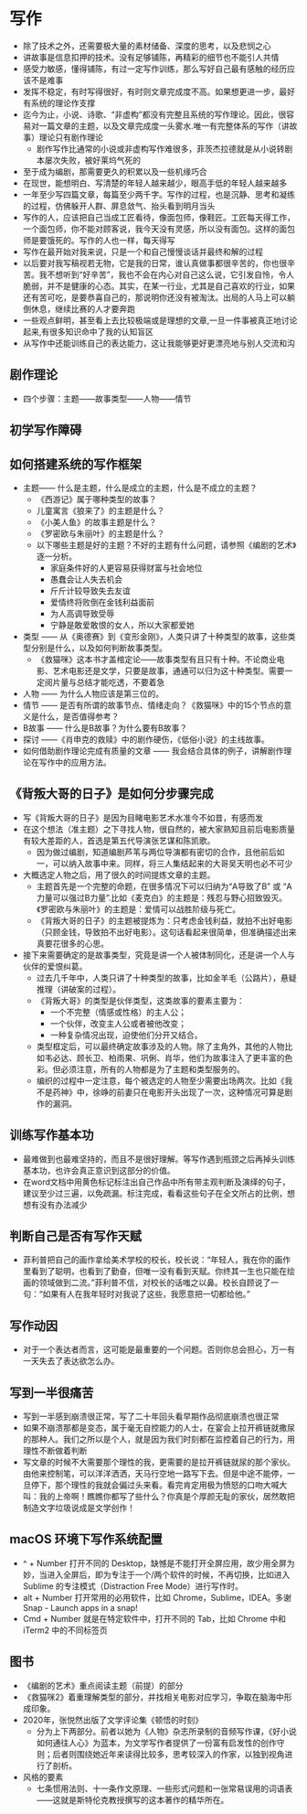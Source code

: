 # 写作

* 除了技术之外，还需要极大量的素材储备、深度的思考，以及悲悯之心
* 讲故事是信息扣押的技术。没有足够铺陈，再精彩的细节也不能引人共情
* 感受力敏感，懂得铺陈，有过一定写作训练，那么写好自己最有感触的经历应该不是难事
* 发挥不稳定，有时写得很好，有时则文章完成度不高。如果想更进一步，最好有系统的理论作支撑
* 迄今为止，小说、诗歌、“非虚构”都没有完整且系统的写作理论。因此，很容易对一篇文章的主题，以及文章完成度一头雾水.唯一有完整体系的写作（讲故事）理论只有剧作理论
  - 剧作写作比通常的小说或非虚构写作难很多，菲茨杰拉德就是从小说转剧本屡次失败，被好莱坞气死的
* 至于成为编剧，那需要更久的积累以及一些机缘巧合
* 在现世，能想明白、写清楚的年轻人越来越少，眼高手低的年轻人越来越多
* 一年至少写四篇文章，每篇至少两千字。写作的过程，也是沉静、思考和凝练的过程，仿佛躲开人群、屏息敛气、抬头看到明月当头
* 写作的人，应该把自己当成工匠看待，像面包师，像鞋匠。工匠每天得工作，一个面包师，你不能对顾客说，我今天没有灵感，所以没有面包。这样的面包师是要饿死的。写作的人也一样，每天得写
* 写作在最开始对我来说，只是一个和自己慢慢谈话并最终和解的过程
* 以后要对我写稿视若无物，它是我的日常，谁认真做事都很辛苦的，你也很辛苦。我不想听到“好辛苦”，我也不会在内心对自己这么说，它引发自怜，令人脆弱，并不是健康的心态。其实，在某一行业，尤其是自己喜欢的行业，如果还有苦可吃，是要恭喜自己的，那说明你还没有被淘汰。出局的人马上可以躺倒休息，继续比赛的人才要奔跑
* 一些观点鲜明，甚至看上去比较极端或是理想的文章,一旦一件事被真正地讨论起来,有很多知识命中了我的认知盲区
* 从写作中还能训练自己的表达能力，这让我能够更好更漂亮地与别人交流和沟

## 剧作理论

* 四个步骤：主题——故事类型——人物——情节

## 初学写作障碍

## 如何搭建系统的写作框架

* 主题—— 什么是主题，什么是成立的主题，什么是不成立的主题？
  - 《西游记》属于哪种类型的故事？
  - 儿童寓言《狼来了》的主题是什么？
  - 《小美人鱼》的故事主题是什么？
  - 《罗密欧与朱丽叶》的主题是什么？
  - 以下哪些主题是好的主题？不好的主题有什么问题，请参照《编剧的艺术》逐一分析。
    + 家庭条件好的人更容易获得财富与社会地位
    + 愚蠢会让人失去机会
    + 斤斤计较导致失去友谊
    + 爱情终将败倒在金钱利益面前
    + 为人高调导致受辱
    + 宁静是敢爱敢恨的女人，所以大家都爱她
* 类型 —— 从《奥德赛》到《变形金刚》，人类只讲了十种类型的故事，这些类型分别是什么，以及如何判断故事类型。
  - 《救猫咪》这本书才盖棺定论——故事类型有且只有十种。不论商业电影、艺术电影还是文学，只要是故事，通通可以归为这十种类型。需要一定阅片量与总结才能吃透，不要着急
* 人物 —— 为什么人物应该是第三位的。
* 情节 —— 是否有所谓的故事节点、情绪走向？《救猫咪》中的15个节点的意义是什么，是否值得参考？
* B故事 —— 什么是B故事？为什么要有B故事？
* 探讨 ——《肖申克的救赎》中的剧作硬伤，《低俗小说》的主线故事。
* 如何借助剧作理论完成有质量的文章 —— 我会结合具体的例子，讲解剧作理论在写作中的应用方法。

## 《背叛大哥的日子》是如何分步骤完成

* 写《背叛大哥的日子》是因为目睹电影艺术水准今不如昔，有感而发
* 在这个想法（准主题）之下寻找人物，很自然的，被大家熟知且前后电影质量有较大差距的人，首选是第五代导演张艺谋和陈凯歌。
  - 因为做过编剧，知道编剧芦苇与两位导演都有密切的合作，且他前后如一，可以纳入故事中来。同样，将三人集结起来的大哥吴天明也必不可少
* 大概选定人物之后，用了很久的时间提炼文章的主题。
  - 主题首先是一个完整的命题，在很多情况下可以归纳为“A导致了B” 或 “A力量可以强过B力量”.比如《麦克白》的主题是：残忍与野心招致毁灭。《罗密欧与朱丽叶》的主题是：爱情可以战胜阶级与死亡。
  - 《背叛大哥的日子》的主题被提炼为：只考虑金钱利益，就拍不出好电影（只顾金钱，导致拍不出好电影）。这句话看起来很简单，但准确描述出来真要花很多的心思。
* 接下来需要确定的是故事类型，究竟是讲一个人被体制同化，还是讲一个人与伙伴的爱恨纠葛。
  - 过去几千年中，人类只讲了十种类型的故事，比如金羊毛（公路片），悬疑推理（讲破案的过程）。
  - 《背叛大哥》的类型是伙伴类型，这类故事的要素主要为：
    + 一个不完整（情感或性格）的主人公；
    + 一个伙伴，改变主人公或者被他改变；
    + 一种复杂情况出现，迫使他们分开又结合。
  - 类型框定后，可以最终确定故事涉及的人物。除了主角外，其他的人物比如韦必达、顾长卫、柏雨果、巩俐、肖华，他们为故事注入了更丰富的色彩。但必须注意，所有的人物都是为了主题和类型服务的。
  - 编织的过程中一定注意，每个被选定的人物至少需要出场两次。比如《我不是药神》中，徐峥的前妻只在电影开头出现了一次，这种情况可算是剧作的漏洞。

## 训练写作基本功

* 最难做到也最难坚持的，而且不是很好理解。等写作遇到瓶颈之后再掉头训练基本功，也许会真正意识到这部分的价值。
* 在word文档中用黄色标记标注出自己作品中所有带主观判断及演绎的句子，建议至少过三遍，以免疏漏。标注完成，看看这些句子在全文所占的比例，想想有没有办法减少

## 判断自己是否有写作天赋

* 菲利普把自己的画作拿给美术学校的校长，校长说：“年轻人，我在你的画作里看到了聪明，也看到了勤奋，但唯一没有看到天赋。你终其一生也只能在绘画的领域做到二流。”菲利普不信，对校长的话嗤之以鼻。校长自顾说了一句：“如果有人在我年轻时对我说了这些，我愿意把一切都给他。”

## 写作动因

* 对于一个表达者而言，这可能是最重要的一个问题。否则你总会担心，万一有一天失去了表达欲怎么办。

## 写到一半很痛苦

* 写到一半感到崩溃很正常，写了二十年回头看早期作品彻底崩溃也很正常
* 如果不崩溃那都是变态，属于毫无自控能力的人士，在宴会上拉开裤链就撒尿的那种人。我们之所以是个人，就是因为我们时刻都在监控着自己的行为，用理性不断做着判断
* 写文章的时候不大需要那个理性的我，更需要的是拉开裤链就尿的那个家伙。由他来控制笔，可以洋洋洒洒，天马行空地一路写下去。但是中途不能停，一旦停下，那个理性的我就会偏过头来看。看完肯定用极为愤怒的口吻大喊大叫：我的上帝啊！瞧瞧你都写了些什么？你真是个厚颜无耻的家伙，居然敢把制造文字垃圾说成是文学创作！

## macOS 环境下写作系统配置

* ^ + Number 打开不同的 Desktop，缺憾是不能打开全屏应用，故少用全屏为妙，当进入全屏后，即为专注于一个/两个软件的时候，不再切换，比如进入 Sublime 的专注模式（Distraction Free Mode）进行写作时。
* alt + Number 打开常用的必用软件，比如 Chrome，Sublime，IDEA。多谢 Snap - Launch apps in a snap!
* Cmd + Number 就是在特定软件中，打开不同的 Tab，比如 Chrome 中和 iTerm2 中的不同标签页

## 图书

* 《编剧的艺术》重点阅读主题（前提）的部分
* 《救猫咪2》着重理解类型的部分，并找相关电影对应学习，争取在脑海中形成印象。
* 2020年，张悦然出版了文学评论集《顿悟的时刻》
  - 分为上下两部分。前者以她为《人物》杂志所录制的音频写作课，《好小说如何通往人心》为蓝本，为文学写作者提供了一份富有启发性的创作守则；后者则围绕她近年来读得比较多，思考较深入的作家，以独到视角进行了剖析。
* 风格的要素
  - 七条惯用法则、十一条作文原理、一些形式问题和一张常易误用的词语表——这就是斯特伦克教授撰写的这本著作的精华所在。
